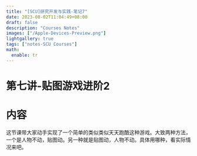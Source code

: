 ```yaml
---
title: "[SCU]研究开发与实践-笔记7"
date: 2023-08-02T11:04:49+08:00
draft: false
description: "Courses Notes"
images: ["/Apple-Devices-Preview.png"]
lightgallery: true
tags: ["notes-SCU Courses"]
math:
  enable: tr
---
```


# 第七讲-贴图游戏进阶2

# 内容

这节课带大家动手实现了一个简单的类似类似天天跑酷这种游戏。大致两种方法，一个是人物不动，贴图动。另一种就是贴图动，人物不动。具体用哪种，看实际情况来吧。

‍
